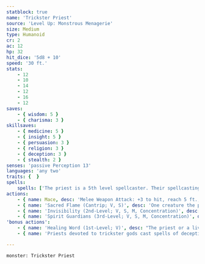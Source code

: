 ```yaml
---
statblock: true
name: 'Trickster Priest'
source: 'Level Up: Monstrous Menagerie'
size: Medium
type: Humanoid
cr: 2
ac: 12
hp: 32
hit_dice: '5d8 + 10'
speed: '30 ft.'
stats:
    - 12
    - 10
    - 14
    - 12
    - 16
    - 12
saves:
    - { wisdom: 5 }
    - { charisma: 3 }
skillsaves:
    - { medicine: 5 }
    - { insight: 5 }
    - { persuasion: 3 }
    - { religion: 3 }
    - { deception: 3 }
    - { stealth: 2 }
senses: 'passive Perception 13'
languages: 'any two'
traits: {  }
spells:
    spells: ['The priest is a 5th level spellcaster. Their spellcasting ability is Wisdom (spell save DC 13, +5 to hit with spell attacks). They have the following cleric spells prepared:', 'Cantrips (at will): sacred flame, thaumaturgy, minor illusion', '1st-level (4 slots): ceremony, detect evil and good, healing word, disguise self', '2nd-level (3 slots): lesser restoration, invisibility', '3rd-level (2 slots): spirit guardians, major image']
actions:
    - { name: Mace, desc: 'Melee Weapon Attack: +3 to hit, reach 5 ft., one target. Hit: 4 (1d6 + 1) bludgeoning damage. On a hit, the priest can expend a spell slot to deal 7 (2d6) radiant damage, plus an extra 3 (1d6) radiant damage for each level of the spell slot expended above 1st.' }
    - { name: 'Sacred Flame (Cantrip; V, S)', desc: 'One creature the priest can see within 60 feet makes a DC 13 Dexterity saving throw, taking 9 (2d8) radiant damage on a failure. This spell ignores cover.' }
    - { name: 'Invisibility (2nd-Level; V, S, M, Concentration)', desc: 'The priest or a creature they touch is invisible for 1 hour. The spell ends if the invisible creature attacks or casts a spell.' }
    - { name: 'Spirit Guardians (3rd-Level; V, S, M, Concentration)', desc: "Spectral forms surround the priest in a 10-foot radius for 10 minutes. The priest can choose creatures they can see to be unaffected by the spell. Other creatures treat the area as difficult terrain, and when a creature enters the area for the first time on a turn or starts its turn there, it makes a DC 13 Wisdom saving throw, taking 10 (3d6) radiant or necrotic damage (priest's choice) on a failure or half damage on a success." }
'bonus actions':
    - { name: 'Healing Word (1st-Level; V)', desc: "The priest or a living creature within 60 feet regains 5 (1d4 + 3) hit points. The priest can't cast this spell and a 1st-level or higher spell on the same turn." }
    - { name: 'Priests devoted to trickster gods cast spells of deception that make them more akin to rogues than other priests', desc: '' }

---
```

```statblock
monster: Trickster Priest
```
